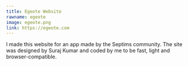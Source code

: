 ```yaml
---
title: Egeote Website
rawname: egeote
image: egeote.png
link: https://egeote.com
---
```

I made this website for an app made by the Septims community. The site was designed by Suraj Kumar and coded by me to be fast, light and browser-compatible.